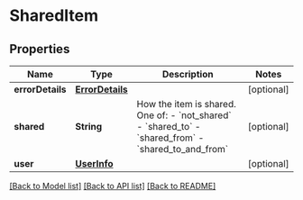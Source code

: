 # SharedItem

## Properties
Name | Type | Description | Notes
------------ | ------------- | ------------- | -------------
**errorDetails** | [**ErrorDetails**](ErrorDetails.md) |  | [optional] 
**shared** | **String** | How the item is shared. One of:  - &#x60;not_shared&#x60; - &#x60;shared_to&#x60; - &#x60;shared_from&#x60; - &#x60;shared_to_and_from&#x60; | [optional] 
**user** | [**UserInfo**](UserInfo.md) |  | [optional] 

[[Back to Model list]](../README.md#documentation-for-models) [[Back to API list]](../README.md#documentation-for-api-endpoints) [[Back to README]](../README.md)



